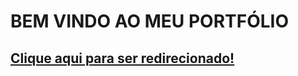 # BEM VINDO AO MEU PORTFÓLIO

## [Clique aqui para ser redirecionado!](https://anartp.github.io/anapinheiro-portfolio/)
